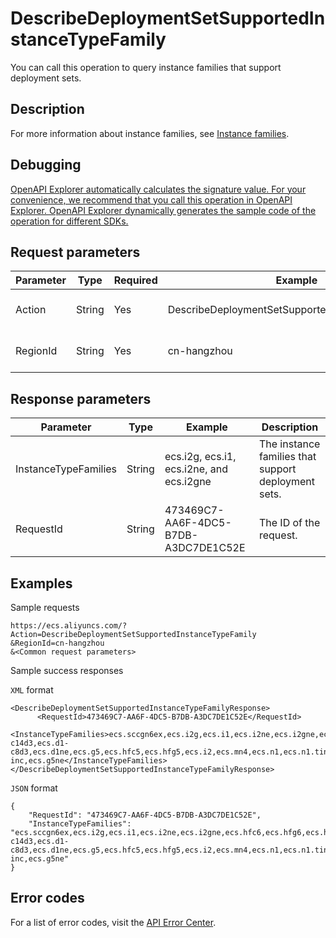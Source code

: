 # DescribeDeploymentSetSupportedInstanceTypeFamily

You can call this operation to query instance families that support deployment sets.

## Description

For more information about instance families, see [Instance families](~~25378~~).

## Debugging

[OpenAPI Explorer automatically calculates the signature value. For your convenience, we recommend that you call this operation in OpenAPI Explorer. OpenAPI Explorer dynamically generates the sample code of the operation for different SDKs.](https://api.aliyun.com/#product=Ecs&api=DescribeDeploymentSetSupportedInstanceTypeFamily&type=RPC&version=2014-05-26)

## Request parameters

|Parameter|Type|Required|Example|Description |
|---------|----|--------|-------|------------|
|Action|String|Yes|DescribeDeploymentSetSupportedInstanceTypeFamily|The operation that you want to perform. Set the value to DescribeDeploymentSetSupportedInstanceTypeFamily. |
|RegionId|String|Yes|cn-hangzhou|The region ID of the deployment set. You can call the [DescribeRegions](~~25609~~) operation to query the most recent region list. |

## Response parameters

|Parameter|Type|Example|Description|
|---------|----|-------|-----------|
|InstanceTypeFamilies|String|ecs.i2g, ecs.i1, ecs.i2ne, and ecs.i2gne|The instance families that support deployment sets. |
|RequestId|String|473469C7-AA6F-4DC5-B7DB-A3DC7DE1C52E|The ID of the request. |

## Examples

Sample requests

```
https://ecs.aliyuncs.com/?Action=DescribeDeploymentSetSupportedInstanceTypeFamily
&RegionId=cn-hangzhou
&<Common request parameters>
```

Sample success responses

`XML` format

```
<DescribeDeploymentSetSupportedInstanceTypeFamilyResponse>
      <RequestId>473469C7-AA6F-4DC5-B7DB-A3DC7DE1C52E</RequestId>
      <InstanceTypeFamilies>ecs.sccgn6ex,ecs.i2g,ecs.i1,ecs.i2ne,ecs.i2gne,ecs.hfc6,ecs.hfg6,ecs.hfr6,ecs.sn1nec,ecs.sn2nec,ecs.se1nec,ecs.c6,ecs.g6,ecs.r6,ecs.scch5s,ecs.sccg5s,ecs.ic5,ecs.c5,ecs.d1,ecs.d1-c14d3,ecs.d1-c8d3,ecs.d1ne,ecs.g5,ecs.hfc5,ecs.hfg5,ecs.i2,ecs.mn4,ecs.n1,ecs.n1.tiny,ecs.n2,ecs.n4,ecs.r5,ecs.se1,ecs.se1ne,ecs.sn1,ecs.sn1ne,ecs.sn2,ecs.sn2ne,ecs.xn4,ecs.s1,ecs.s2,ecs.s3,ecs.t1,ecs.scch5,ecs.ebmg5,ecs.sccg5,ecs.sccgn6,ecs.re6,ecs.d2,ecs.d2s,ecs.d2c,ecs.sccgn6ne-inc,ecs.g5ne</InstanceTypeFamilies>
</DescribeDeploymentSetSupportedInstanceTypeFamilyResponse>
```

`JSON` format

```
{
	"RequestId": "473469C7-AA6F-4DC5-B7DB-A3DC7DE1C52E",
	"InstanceTypeFamilies": "ecs.sccgn6ex,ecs.i2g,ecs.i1,ecs.i2ne,ecs.i2gne,ecs.hfc6,ecs.hfg6,ecs.hfr6,ecs.sn1nec,ecs.sn2nec,ecs.se1nec,ecs.c6,ecs.g6,ecs.r6,ecs.scch5s,ecs.sccg5s,ecs.ic5,ecs.c5,ecs.d1,ecs.d1-c14d3,ecs.d1-c8d3,ecs.d1ne,ecs.g5,ecs.hfc5,ecs.hfg5,ecs.i2,ecs.mn4,ecs.n1,ecs.n1.tiny,ecs.n2,ecs.n4,ecs.r5,ecs.se1,ecs.se1ne,ecs.sn1,ecs.sn1ne,ecs.sn2,ecs.sn2ne,ecs.xn4,ecs.s1,ecs.s2,ecs.s3,ecs.t1,ecs.scch5,ecs.ebmg5,ecs.sccg5,ecs.sccgn6,ecs.re6,ecs.d2,ecs.d2s,ecs.d2c,ecs.sccgn6ne-inc,ecs.g5ne"
}
```

## Error codes

For a list of error codes, visit the [API Error Center](https://error-center.alibabacloud.com/status/product/Ecs).

